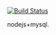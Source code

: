 [![Build Status](https://travis-ci.org/kahn1990/kcoolBlog.svg?branch=master)](https://travis-ci.org/kahn1990/kcoolBlog)

nodejs+mysql.
